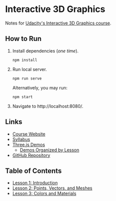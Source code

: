 # Interactive 3D Graphics

Notes for [Udacity's Interactive 3D Graphics course](https://www.udacity.com/course/interactive-3d-graphics--cs291).

## How to Run

1. Install dependencies (*one time*).

       npm install

2. Run local server.

       npm run serve
  
   Alternatively, you may run:

       npm start

3. Navigate to http://localhost:8080/.

## Links

* [Course Website](https://www.udacity.com/wiki/cs291)
* [Syllabus](https://www.udacity.com/wiki/cs291/syllabus)
* [Three.js Demos](https://www.realtimerendering.com/udacity/)
  * [Demos Organized by Lesson](https://www.udacity.com/wiki/cs291/demos)
* [GitHub Repository](https://github.com/udacity/cs291)

## Table of Contents

* [Lesson 1: Introduction](./lesson1/README.md)
* [Lesson 2: Points, Vectors, and Meshes](./lesson2/README.md)
* [Lesson 3: Colors and Materials](./lesson3/README.md)
